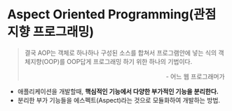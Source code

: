 # Aspect Oriented Programming(관점 지향 프로그래밍)
> 결국 AOP는 객체로 하나하나 구성된 소스를 합쳐서 프로그램안에 넣는 식의 객체지향(OOP)를 OOP답게 프로그래밍 하기 위한 하나의 기법이다.
><p align=right>- 어느 웹 프로그래머가&nbsp&nbsp</p>

- 애플리케이션을 개발할때, **핵심적인 기능에서 다양한 부가적인 기능을 분리한다.**  
- 분리한 부가 기능들을 에스펙트(Aspect)라는 것으로 모듈화하여 개발하는 방법.